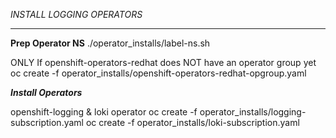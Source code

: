 *INSTALL LOGGING OPERATORS*

-----------------------------------------

**Prep Operator NS**
./operator_installs/label-ns.sh 

ONLY If openshift-operators-redhat does NOT have an operator group yet
oc create -f operator_installs/openshift-operators-redhat-opgroup.yaml 

***Install Operators***

openshift-logging & loki operator
oc create -f operator_installs/logging-subscription.yaml 
oc create -f operator_installs/loki-subscription.yaml 
